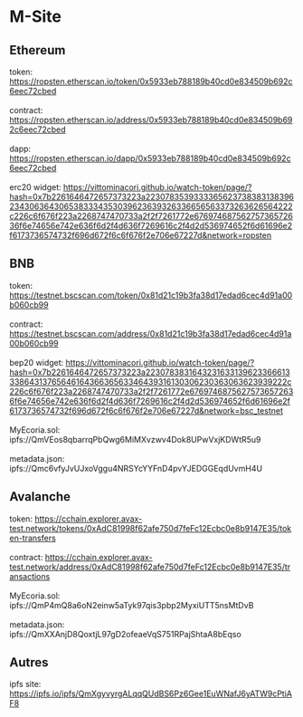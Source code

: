 # M-Site

## Ethereum
token: https://ropsten.etherscan.io/token/0x5933eb788189b40cd0e834509b692c6eec72cbed 
</br>
</br>
contract: https://ropsten.etherscan.io/address/0x5933eb788189b40cd0e834509b692c6eec72cbed
</br>
</br>
dapp: https://ropsten.etherscan.io/dapp/0x5933eb788189b40cd0e834509b692c6eec72cbed
</br>
</br>
erc20 widget: https://vittominacori.github.io/watch-token/page/?hash=0x7b2261646472657373223a22307835393333656237383831383962343063643065383334353039623639326336656563373263626564222c226c6f676f223a2268747470733a2f2f7261772e67697468756275736572636f6e74656e742e636f6d2f4d636f7269616c2f4d2d536974652f6d61696e2f6173736574732f696d672f6c6f676f2e706e67227d&network=ropsten

## BNB
token: https://testnet.bscscan.com/token/0x81d21c19b3fa38d17edad6cec4d91a00b060cb99
</br>
</br>
contract: https://testnet.bscscan.com/address/0x81d21c19b3fa38d17edad6cec4d91a00b060cb99
</br>
</br>
bep20 widget: https://vittominacori.github.io/watch-token/page/?hash=0x7b2261646472657373223a22307838316432316331396233666133386431376564616436636563346439316130306230363063623939222c226c6f676f223a2268747470733a2f2f7261772e67697468756275736572636f6e74656e742e636f6d2f4d636f7269616c2f4d2d536974652f6d61696e2f6173736574732f696d672f6c6f676f2e706e67227d&network=bsc_testnet
</br>
</br>
MyEcoria.sol: ipfs://QmVEos8qbarrqPbQwg6MiMXvzwv4Dok8UPwVxjKDWtR5u9
</br>
</br>
metadata.json: ipfs://Qmc6vfyJvUJxoVggu4NRSYcYYFnD4pvYJEDGGEqdUvmH4U

## Avalanche
token: https://cchain.explorer.avax-test.network/tokens/0xAdC81998f62afe750d7feFc12Ecbc0e8b9147E35/token-transfers
</br>
</br>
contract: https://cchain.explorer.avax-test.network/address/0xAdC81998f62afe750d7feFc12Ecbc0e8b9147E35/transactions
</br>
</br>
MyEcoria.sol: ipfs://QmP4mQ8a6oN2einw5aTyk97qis3pbp2MyxiUTT5nsMtDvB
</br>
</br>
metadata.json: ipfs://QmXXAnjD8QoxtjL97gD2ofeaeVqS751RPajShtaA8bEqso

## Autres
ipfs site: https://ipfs.io/ipfs/QmXgyvyrgALqqQUdBS6Pz6Gee1EuWNafJ6yATW9cPtiAF8
